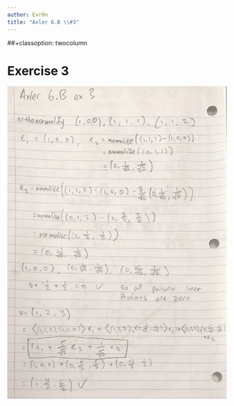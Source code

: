 ```yaml
---
author: Exr0n
title: "Axler 6.B \\#3"
---
```


\#\#+classoption: twocolumn

# Exercise 3

![](KBe21math530srcAxler6B3Supplement.png)
